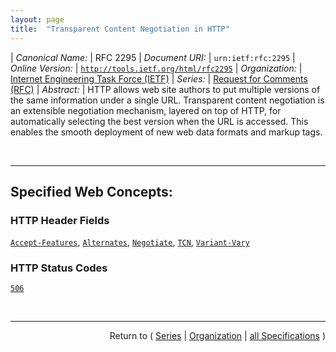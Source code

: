 ```yaml
---
layout: page
title:  "Transparent Content Negotiation in HTTP"
---
```


| *Canonical Name:* | RFC 2295
| *Document URI:* | `urn:ietf:rfc:2295`
| *Online Version:* | [`http://tools.ietf.org/html/rfc2295`](http://tools.ietf.org/html/rfc2295)
| *Organization:* | [Internet Engineering Task Force (IETF)](..  "List of specification series by this organization")
| *Series:* | [Request for Comments (RFC)](.  "List of specifications in this series")
| *Abstract:* | HTTP allows web site authors to put multiple versions of the same information under a single URL. Transparent content negotiation is an extensible negotiation mechanism, layered on top of HTTP, for automatically selecting the best version when the URL is accessed. This enables the smooth deployment of new web data formats and markup tags.

<br/>
<hr/>

## Specified Web Concepts:

### HTTP Header Fields

[`Accept-Features`](/concepts/http-header/Accept-Features "The Accept-Features request header can be used by a user agent to give information about the presence or absence of certain features in the feature set of the current request. Servers can use this information when running a remote variant selection algorithm."), [`Alternates`](/concepts/http-header/Alternates "The Alternates response header is used to convey the list of variants bound to a negotiable resource. This list can also include directives for any content negotiation process. If a response from a transparently negotiable resource includes an Alternates header, this header MUST contain the complete variant list bound to the negotiable resource. Responses from resources which do not support transparent content negotiation MAY also use Alternates headers."), [`Negotiate`](/concepts/http-header/Negotiate "The Negotiate request header can contain directives for any content negotiation process initiated by the request."), [`TCN`](/concepts/http-header/TCN "The TCN response header is used by a server to signal that the resource is transparently negotiated."), [`Variant-Vary`](/concepts/http-header/Variant-Vary "The Variant-Vary response header can be used in a choice response to record any vary information which applies to the variant data (the entity body combined with some of the entity headers) contained in the response, rather than to the response as a whole.")

### HTTP Status Codes

[`506`](/concepts/http-status-code/506 "The 506 status code indicates that the server has an internal configuration error: the chosen variant resource is configured to engage in transparent content negotiation itself, and is therefore not a proper end point in the negotiation process.")



<br/>
<hr/>

<p style="text-align: right">Return to ( <a href="./">Series</a> | <a href="../">Organization</a> | <a href="../../">all Specifications</a> )</p>